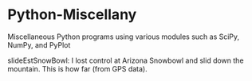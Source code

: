 # Python-Miscellany
Miscellaneous Python programs using various modules such as SciPy, NumPy, and PyPlot


slideEstSnowBowl: I lost control at Arizona Snowbowl and slid down the mountain. This is how far (from GPS data).
